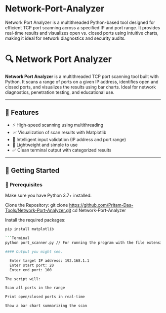 # Network-Port-Analyzer
Network Port Analyzer is a multithreaded Python-based tool designed for efficient TCP port scanning across a specified IP and port range. It provides real-time results and visualizes open vs. closed ports using intuitive charts, making it ideal for network diagnostics and security audits.

# 🔍 Network Port Analyzer

**Network Port Analyzer** is a multithreaded TCP port scanning tool built with Python. It scans a range of ports on a given IP address, identifies open and closed ports, and visualizes the results using bar charts. Ideal for network diagnostics, penetration testing, and educational use.

---

## 📌 Features

- ⚡ High-speed scanning using multithreading
- 📈 Visualization of scan results with Matplotlib
- 🧠 Intelligent input validation (IP address and port range)
- 🧪 Lightweight and simple to use
- ✅ Clean terminal output with categorized results

---

## 🚀 Getting Started

### 🔧 Prerequisites

Make sure you have Python 3.7+ installed.

Clone the Repository:
    git clone https://github.com/Pritam-Das-Tools/Network-Port-Analyzer.git
    cd Network-Port-Analyzer

Install the required packages:

```bash
pip install matplotlib

```Terminal
python port_scanner.py // For running the program with the file extension .py

#### Output you might see.

  Enter target IP address: 192.168.1.1
  Enter start port: 20
  Enter end port: 100

The script will:

Scan all ports in the range

Print open/closed ports in real-time

Show a bar chart summarizing the scan